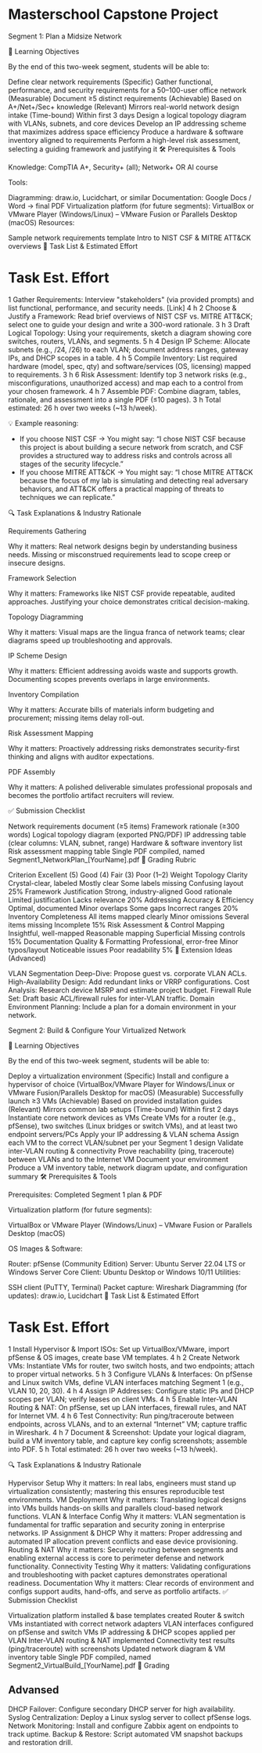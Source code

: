 # Masterschool Capstone Project

Segment 1: Plan a Midsize Network

📘 Learning Objectives

By the end of this two-week segment, students will be able to:

Define clear network requirements
(Specific) Gather functional, performance, and security requirements for a 50–100-user office network
(Measurable) Document ≥5 distinct requirements
(Achievable) Based on A+/Net+/Sec+ knowledge
(Relevant) Mirrors real-world network design intake
(Time-bound) Within first 3 days
Design a logical topology diagram with VLANs, subnets, and core devices
Develop an IP addressing scheme that maximizes address space efficiency
Produce a hardware & software inventory aligned to requirements
Perform a high-level risk assessment, selecting a guiding framework and justifying it
🛠 Prerequisites & Tools

Knowledge: CompTIA A+, Security+ (all); Network+ OR AI course

Tools:

Diagramming: draw.io, Lucidchart, or similar
Documentation: Google Docs / Word → final PDF
Virtualization platform (for future segments): VirtualBox or VMware Player (Windows/Linux) – VMware Fusion or Parallels Desktop (macOS)
Resources:

Sample network requirements template
Intro to NIST CSF & MITRE ATT&CK overviews
📝 Task List & Estimated Effort

#	Task	Est. Effort
1	Gather Requirements: Interview "stakeholders" (via provided prompts) and list functional, performance, and security needs. [Link]	4 h
2	Choose & Justify a Framework: Read brief overviews of NIST CSF vs. MITRE ATT&CK; select one to guide your design and write a 300-word rationale.	3 h
3	Draft Logical Topology: Using your requirements, sketch a diagram showing core switches, routers, VLANs, and segments.	5 h
4	Design IP Scheme: Allocate subnets (e.g., /24, /26) to each VLAN; document address ranges, gateway IPs, and DHCP scopes in a table.	4 h
5	Compile Inventory: List required hardware (model, spec, qty) and software/services (OS, licensing) mapped to requirements.	3 h
6	Risk Assessment: Identify top 3 network risks (e.g., misconfigurations, unauthorized access) and map each to a control from your chosen framework.	4 h
7	Assemble PDF: Combine diagram, tables, rationale, and assessment into a single PDF (≤10 pages).	3 h
Total estimated: 26 h over two weeks (~13 h/week).

💡 Example reasoning:
- If you choose NIST CSF → You might say: “I chose NIST CSF because this project is about building a secure network from scratch, and CSF provides a structured way to address risks and controls across all stages of the security lifecycle.”
- If you choose MITRE ATT&CK → You might say: “I chose MITRE ATT&CK because the focus of my lab is simulating and detecting real adversary behaviors, and ATT&CK offers a practical mapping of threats to techniques we can replicate.”

🔍 Task Explanations & Industry Rationale

Requirements Gathering

Why it matters: Real network designs begin by understanding business needs. Missing or misconstrued requirements lead to scope creep or insecure designs.

Framework Selection

Why it matters: Frameworks like NIST CSF provide repeatable, audited approaches. Justifying your choice demonstrates critical decision-making.

Topology Diagramming

Why it matters: Visual maps are the lingua franca of network teams; clear diagrams speed up troubleshooting and approvals.

IP Scheme Design

Why it matters: Efficient addressing avoids waste and supports growth. Documenting scopes prevents overlaps in large environments.

Inventory Compilation

Why it matters: Accurate bills of materials inform budgeting and procurement; missing items delay roll-out.

Risk Assessment Mapping

Why it matters: Proactively addressing risks demonstrates security-first thinking and aligns with auditor expectations.

PDF Assembly

Why it matters: A polished deliverable simulates professional proposals and becomes the portfolio artifact recruiters will review.

✅ Submission Checklist

Network requirements document (≥5 items)
Framework rationale (≥300 words)
Logical topology diagram (exported PNG/PDF)
IP addressing table (clear columns: VLAN, subnet, range)
Hardware & software inventory list
Risk assessment mapping table
Single PDF compiled, named Segment1_NetworkPlan_[YourName].pdf
📏 Grading Rubric

Criterion	Excellent (5)	Good (4)	Fair (3)	Poor (1–2)	Weight
Topology Clarity	Crystal-clear, labeled	Mostly clear	Some labels missing	Confusing layout	25%
Framework Justification	Strong, industry-aligned	Good rationale	Limited justification	Lacks relevance	20%
Addressing Accuracy & Efficiency	Optimal, documented	Minor overlaps	Some gaps	Incorrect ranges	20%
Inventory Completeness	All items mapped clearly	Minor omissions	Several items missing	Incomplete	15%
Risk Assessment & Control Mapping	Insightful, well-mapped	Reasonable mapping	Superficial	Missing controls	15%
Documentation Quality & Formatting	Professional, error-free	Minor typos/layout	Noticeable issues	Poor readability	5%
🚀 Extension Ideas (Advanced)

VLAN Segmentation Deep-Dive: Propose guest vs. corporate VLAN ACLs.
High-Availability Design: Add redundant links or VRRP configurations.
Cost Analysis: Research device MSRP and estimate project budget.
Firewall Rule Set: Draft basic ACL/firewall rules for inter-VLAN traffic.
Domain Environment Planning: Include a plan for a domain environment in your network.

Segment 2: Build & Configure Your Virtualized Network

📘 Learning Objectives

By the end of this two-week segment, students will be able to:

Deploy a virtualization environment
(Specific) Install and configure a hypervisor of choice (VirtualBox/VMware Player for Windows/Linux or VMware Fusion/Parallels Desktop for macOS)
(Measurable) Successfully launch ≥3 VMs
(Achievable) Based on provided installation guides
(Relevant) Mirrors common lab setups
(Time-bound) Within first 2 days
Instantiate core network devices as VMs
Create VMs for a router (e.g., pfSense), two switches (Linux bridges or switch VMs), and at least two endpoint servers/PCs
Apply your IP addressing & VLAN schema
Assign each VM to the correct VLAN/subnet per your Segment 1 design
Validate inter-VLAN routing & connectivity
Prove reachability (ping, traceroute) between VLANs and to the Internet VM
Document your environment
Produce a VM inventory table, network diagram update, and configuration summary
🛠 Prerequisites & Tools

Prerequisites: Completed Segment 1 plan & PDF

Virtualization platform (for future segments):

VirtualBox or VMware Player (Windows/Linux) – VMware Fusion or Parallels Desktop (macOS)

OS Images & Software:

Router: pfSense (Community Edition)
Server: Ubuntu Server 22.04 LTS or Windows Server Core
Client: Ubuntu Desktop or Windows 10/11
Utilities:

SSH client (PuTTY, Terminal)
Packet capture: Wireshark
Diagramming (for updates): draw.io, Lucidchart
📝 Task List & Estimated Effort

#	Task	Est. Effort
1	Install Hypervisor & Import ISOs: Set up VirtualBox/VMware, import pfSense & OS images, create base VM templates.	4 h
2	Create Network VMs: Instantiate VMs for router, two switch hosts, and two endpoints; attach to proper virtual networks.	5 h
3	Configure VLANs & Interfaces: On pfSense and Linux switch VMs, define VLAN interfaces matching Segment 1 (e.g., VLAN 10, 20, 30).	4 h
4	Assign IP Addresses: Configure static IPs and DHCP scopes per VLAN; verify leases on client VMs.	4 h
5	Enable Inter-VLAN Routing & NAT: On pfSense, set up LAN interfaces, firewall rules, and NAT for Internet VM.	4 h
6	Test Connectivity: Run ping/traceroute between endpoints, across VLANs, and to an external “Internet” VM; capture traffic in Wireshark.	4 h
7	Document & Screenshot: Update your logical diagram, build a VM inventory table, and capture key config screenshots; assemble into PDF.	5 h
Total estimated: 26 h over two weeks (~13 h/week).

🔍 Task Explanations & Industry Rationale

Hypervisor Setup
Why it matters: In real labs, engineers must stand up virtualization consistently; mastering this ensures reproducible test environments.
VM Deployment
Why it matters: Translating logical designs into VMs builds hands-on skills and parallels cloud-based network functions.
VLAN & Interface Config
Why it matters: VLAN segmentation is fundamental for traffic separation and security zoning in enterprise networks.
IP Assignment & DHCP
Why it matters: Proper addressing and automated IP allocation prevent conflicts and ease device provisioning.
Routing & NAT
Why it matters: Securely routing between segments and enabling external access is core to perimeter defense and network functionality.
Connectivity Testing
Why it matters: Validating configurations and troubleshooting with packet captures demonstrates operational readiness.
Documentation
Why it matters: Clear records of environment and configs support audits, hand-offs, and serve as portfolio artifacts.
✅ Submission Checklist

Virtualization platform installed & base templates created
Router & switch VMs instantiated with correct network adapters
VLAN interfaces configured on pfSense and switch VMs
IP addressing & DHCP scopes applied per VLAN
Inter-VLAN routing & NAT implemented
Connectivity test results (ping/traceroute) with screenshots
Updated network diagram & VM inventory table
Single PDF compiled, named Segment2_VirtualBuild_[YourName].pdf
📏 Grading

## Advansed 
DHCP Failover: Configure secondary DHCP server for high availability.
Syslog Centralization: Deploy a Linux syslog server to collect pfSense logs.
Network Monitoring: Install and configure Zabbix agent on endpoints to track uptime.
Backup & Restore: Script automated VM snapshot backups and restoration drill.

